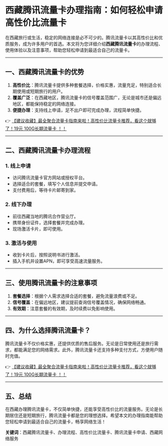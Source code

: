 # 西藏腾讯流量卡办理指南：如何轻松申请高性价比流量卡

在西藏旅行或生活，稳定的网络连接是必不可少的。腾讯流量卡以其高性价比和优质服务，成为许多用户的首选。本文将为您详细介绍**西藏腾讯流量卡**的办理流程、使用体验以及注意事项，帮助您轻松申请到最适合自己的流量卡。

---

## 一、西藏腾讯流量卡的优势

1. **高性价比**：腾讯流量卡提供多种套餐选择，价格实惠，流量充足，特别适合长期使用或短期旅行的用户。  
2. **覆盖广泛**：在西藏地区，腾讯流量卡的信号覆盖范围广，无论是城市还是偏远地区，都能保持稳定的网络连接。  
3. **便捷办理**：支持线上申请，足不出户即可完成办理，流程简单快捷。  

👉 [【建议收藏】最全聚合流量卡指南来啦！高性价比流量卡推荐，看这个就够了！19元 100G长期流量卡 ！！](https://bit.ly/Liuliangka)

---

## 二、西藏腾讯流量卡办理流程

### 1. 线上申请
- 访问腾讯流量卡官方网站或授权平台。  
- 选择适合的套餐，填写个人信息并提交申请。  
- 支付费用后，等待卡片邮寄到家。  

### 2. 线下办理
- 前往西藏当地的腾讯合作营业厅。  
- 携带身份证件，选择套餐并完成办理。  
- 现场激活卡片，即可使用。  

### 3. 激活与使用
- 收到卡片后，按照说明书进行激活。  
- 插入手机并设置APN，即可享受高速流量服务。  

---

## 三、使用腾讯流量卡的注意事项

1. **套餐选择**：根据个人需求选择合适的套餐，避免流量浪费或不足。  
2. **信号覆盖**：在偏远地区，建议提前查询信号覆盖情况，确保网络畅通。  
3. **有效期**：注意套餐的有效期，及时续费以免影响使用。  

---

## 四、为什么选择腾讯流量卡？

腾讯流量卡不仅价格实惠，还提供优质的售后服务。无论是日常使用还是旅行需求，都能满足您的网络需求。此外，腾讯流量卡还支持多种支付方式，方便用户随时充值。

👉 [【建议收藏】最全聚合流量卡指南来啦！高性价比流量卡推荐，看这个就够了！19元 100G长期流量卡 ！！](https://bit.ly/Liuliangka)

---

## 五、总结

在西藏办理腾讯流量卡，不仅简单快捷，还能享受高性价比的流量服务。无论是长期居住还是短期旅行，腾讯流量卡都是您的理想选择。希望本文的办理指南能帮助您轻松申请到最适合自己的流量卡，畅享网络生活！

**关键词**：西藏腾讯流量卡、办理流程、高性价比流量卡、腾讯流量卡申请、西藏网络服务